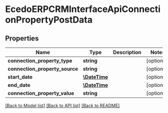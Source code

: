 # EcedoERPCRMInterfaceApiConnectionPropertyPostData

## Properties
Name | Type | Description | Notes
------------ | ------------- | ------------- | -------------
**connection_property_type** | **string** |  | [optional] 
**connection_property_source** | **string** |  | [optional] 
**start_date** | [**\DateTime**](\DateTime.md) |  | [optional] 
**end_date** | [**\DateTime**](\DateTime.md) |  | [optional] 
**connection_property_value** | **string** |  | [optional] 

[[Back to Model list]](../README.md#documentation-for-models) [[Back to API list]](../README.md#documentation-for-api-endpoints) [[Back to README]](../README.md)


